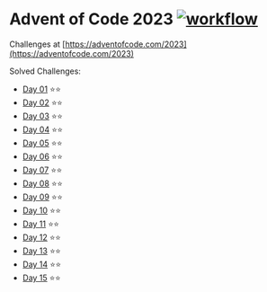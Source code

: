 # Advent of Code 2023 [![workflow](https://github.com/neuos/aoc-2023/actions/workflows/gradle.yml/badge.svg)](https://github.com/neuos/aoc-2023/actions)

Challenges at [https://adventofcode.com/2023](https://adventofcode.com/2023)

Solved Challenges:

- [Day 01](src/main/kotlin/Day01.kt) ⭐⭐️
- [Day 02](src/main/kotlin/Day02.kt) ⭐⭐️
- [Day 03](src/main/kotlin/Day03.kt) ⭐⭐️
- [Day 04](src/main/kotlin/Day04.kt) ⭐⭐️
- [Day 05](src/main/kotlin/Day05.kt) ⭐⭐️
- [Day 06](src/main/kotlin/Day06.kt) ⭐⭐️
- [Day 07](src/main/kotlin/Day07.kt) ⭐⭐️
- [Day 08](src/main/kotlin/Day08.kt) ⭐⭐️
- [Day 09](src/main/kotlin/Day09.kt) ⭐⭐️
- [Day 10](src/main/kotlin/Day10.kt) ⭐⭐️
- [Day 11](src/main/kotlin/Day11.kt) ⭐⭐️
- [Day 12](src/main/kotlin/Day12.kt) ⭐⭐️
- [Day 13](src/main/kotlin/Day13.kt) ⭐⭐️
- [Day 14](src/main/kotlin/Day14.kt) ⭐⭐
- [Day 15](src/main/kotlin/Day15.kt) ⭐⭐
